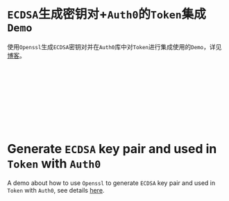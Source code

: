 # `ECDSA`生成密钥对+`Auth0`的`Token`集成`Demo`

使用`Openssl`生成`ECDSA`密钥对并在`Auth0`库中对`Token`进行集成使用的`Demo`，详见[博客](https://blog.csdn.net/qq_27525611/article/details/112047577)。




<br><br><br><br><br><br><br><br>

# Generate `ECDSA` key pair and used in `Token` with `Auth0`

A demo about how to use `Openssl` to generate `ECDSA` key pair and used in `Token` with `Auth0`, see details [here](https://blog.csdn.net/qq_27525611/article/details/112047577).
